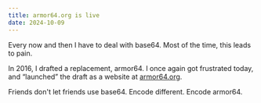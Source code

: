 ```yaml
---
title: armor64.org is live
date: 2024-10-09
---
```


Every now and then I have to deal with base64. Most of the time, this leads to pain.

In 2016, I drafted a replacement, armor64. I once again got frustrated today, and “launched” the draft as a website at [armor64.org](https://armor64.org).

Friends don't let friends use base64. Encode different. Encode armor64.
